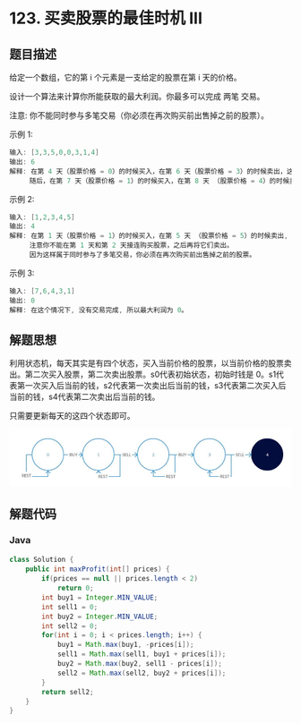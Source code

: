 # 123. 买卖股票的最佳时机 III

## 题目描述

给定一个数组，它的第 i 个元素是一支给定的股票在第 i 天的价格。

设计一个算法来计算你所能获取的最大利润。你最多可以完成 两笔 交易。

注意: 你不能同时参与多笔交易（你必须在再次购买前出售掉之前的股票）。

示例 1:
```java
输入: [3,3,5,0,0,3,1,4]
输出: 6
解释: 在第 4 天（股票价格 = 0）的时候买入，在第 6 天（股票价格 = 3）的时候卖出，这笔交易所能获得利润 = 3-0 = 3 。
     随后，在第 7 天（股票价格 = 1）的时候买入，在第 8 天 （股票价格 = 4）的时候卖出，这笔交易所能获得利润 = 4-1 = 3 。
```
示例 2:
```java
输入: [1,2,3,4,5]
输出: 4
解释: 在第 1 天（股票价格 = 1）的时候买入，在第 5 天 （股票价格 = 5）的时候卖出, 这笔交易所能获得利润 = 5-1 = 4 。   
     注意你不能在第 1 天和第 2 天接连购买股票，之后再将它们卖出。   
     因为这样属于同时参与了多笔交易，你必须在再次购买前出售掉之前的股票。
```
示例 3:
```java
输入: [7,6,4,3,1] 
输出: 0 
解释: 在这个情况下, 没有交易完成, 所以最大利润为 0。
```

## 解题思想

利用状态机，每天其实是有四个状态，买入当前价格的股票，以当前价格的股票卖出。第二次买入股票，第二次卖出股票。s0代表初始状态，初始时钱是 0。s1代表第一次买入后当前的钱，s2代表第一次卖出后当前的钱，s3代表第二次买入后当前的钱，s4代表第二次卖出后当前的钱。

只需要更新每天的这四个状态即可。

![](https://raw.githubusercontent.com/htdwade/PicBed/master/img/20200330042838.png)

## 解题代码

### Java

```java
class Solution {
    public int maxProfit(int[] prices) {
        if(prices == null || prices.length < 2)
            return 0;
        int buy1 = Integer.MIN_VALUE;
        int sell1 = 0;
        int buy2 = Integer.MIN_VALUE;
        int sell2 = 0;
        for(int i = 0; i < prices.length; i++) {
            buy1 = Math.max(buy1, -prices[i]);   
            sell1 = Math.max(sell1, buy1 + prices[i]); 
            buy2 = Math.max(buy2, sell1 - prices[i]); 
            sell2 = Math.max(sell2, buy2 + prices[i]);
        }
        return sell2;
    }
}
```